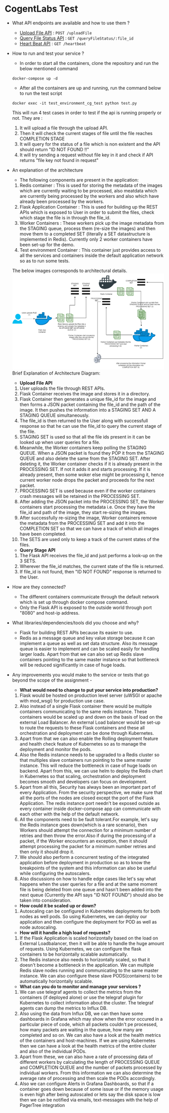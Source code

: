 # CogentLabs Test

- What API endpoints are available and how to use them ?
    * [Upload File API](docs/uploadFile.md) : `POST /uploadFile`
    * [Query File Status API](docs/queryFileStatus.md) : `GET /queryFileStatus/:file_id`
    * [Heart Beat API](docs/heartbeat.md) : `GET /heartbeat`

- How to run and test your service ?
   * In order to start all the containers, clone the repository and run the below mentioned command 
   ```
   docker-compose up -d
   ```
   * After all the containers are up and running, run the command below to run the test script
   ```
   docker exec -it test_environment_cg_test python test.py
   ```
   This will run 4 test cases in order to test if the api is running properly or not.
   They are :
   1. It will upload a file through the upload API.
   2. Then it will check the current stages of file until the file reaches COMPLETION STAGE
   3. It will query for the status of a file which is non existent and the API should return "ID NOT FOUND !!"
   4. It will try sending a request without file key in it and check if API returns "file key not found in request"
   
- An explanation of the architecture
   * The following components are present in the application:
   1. Redis container : This is used for storing the metadata of the images which are currently waiting to be processed, also meatdata which are currently being processed by the workers and also which have already been processed by the workers.
   2. Flask Application Container : This is used for building up the REST APIs which is exposed to User in order to submit the files, check which stage the file is in through the file_id.
   3. Worker Containers : These workers pick up the image metadata from the STAGING queue, process them (re-size the images) and then move them to a completed SET (literally a SET datastructure is implemented in Redis). Currently only 2 worker containers have been set-up for the demo.
   4. Test environment Container : This container just provides access to all the services and containers inside the default application network so as to run some tests.

   The below images corresponds to architectural details.
   ![Architecture Diagram](https://github.com/swayanjeet/CogentLabsTest/blob/master/docs/Architecture.png "Architecture Diagram")
   Brief Explanation of Architecture Diagram:
   
   * **Upload File API**
   1. User uploads the file through REST APIs.
   2. Flask Container receives the image and stores it in a directory.
   3. Flask Container then generates a unique file_id for the image and then forms a JSON packet containing the file_id and the path of the image. It then pushes the information into a STAGING SET AND A STAGING QUEUE simultaneously.
   4. The file_id is then returned to the User along with successfull response so that he can use the file_id to query the current stage of the file.
   5. STAGING SET is used so that all the file ids present in it can be looked up when user queries for a file.
   6. Meanwhile, the Worker containers keep polling the STAGING QUEUE. When a JSON packet is found they POP it from the STAGING QUEUE and also delete the same from the STAGING SET. After deleting it, the Worker container checks if it is already present in the PROCESSING SET. If not it adds it and starts processing. If it is already present, then some woker else might be processing it, hence current worker node drops the packet and proceeds for the next packet.
   7. PROCESSING SET is used because even if the worker containers crash messages will be retained in the PROCESSING SET.
   8. After adding the JSON packet into the PROCESSING SET, the Worker containers start processing the metadata i.e. Once they have the file_id and path of the image, they start re-sizing the images.
   9. After successfully re-sizing the image, Worker containers remove the metadata from the PROCESSING SET and add it into the COMPLETION SET so that we can have a track of which all images have been completed.
   10. The SETS are used only to keep a track of the current states of the files.
   
   * **Query Stage API**
   1. The Flask API receives the file_id and just performs a look-up on the 3 SETS. 
   2. Wherever the file_id matches, the current state of the file is returned.
   3. If file_id is not found, then "ID NOT FOUND" response is returned to the User.

- How are they connected?
   * The different containers communicate through the default network which is set up through docker compose command.
   * Only the Flask API is exposed to the outside world through port "8080" and host-ip address.
   
- What libraries/dependencies/tools did you choose and why?
   * Flask for building REST APIs because its easier to use.
   * Redis as a message queue and key value storage because it can implement a queue as well as set data structure. Also its message queue is easier to implement and can be scaled easily for handling larger loads. Apart from that we can also set up Redis slave containers pointing to the same master instance so that bottleneck will be reduced significantly in case of huge loads.
   
- Any improvements you would make to the service or tests that go beyond the scope of the assignment -
   
   * **What would need to change to put your service into production?**
   
   1. Flask would be hosted on production level server (uWSGI or apache with mod_wsgi) for production use case.
   2. Also instead of a single Flask container there would be multiple containers communicating to the same redis instance. These containers would be scaled up and down on the basis of load on the external Load Balancer. An external Load balancer would be set-up to route the requests to these Flask containers and these all orchestration and deployment can be done through Kubernetes.
   3. Apart from that we can also enable the Rolling deployment feature and health check feature of Kubernetes so as to manage the deployment and monitor the pods.
   4. Also the Redis instance needs to be upgraded to a Redis cluster so that multiples slave containers run pointing to the same master instance. This will reduce the bottleneck in case of huge loads on backend. Apart from this, we can use helm to deploy the Redis chart in Kubernetes so that scaling, orchestration and deployment becomes smooth and developers can focus on development.
   5. Apart from all this, Security has always been an important part of every Application. From the security perspective, we make sure that all the ports of the nodes are closed except the port of the Flask Application. The redis instance port needn't be exposed outside as every container inside docker-compose app can communicate with each other with the help of the default network.
   6. All the components need to be fault tolerant.For example, let's say the Redis instance goes down(which is a rare scenario), then Workers should attempt the connection for a minimum number of retries and then throw the error.Also if during the processing of a packet, if the Worker encounters an exception, then it should attempt processing the packet for a minimum number retries and then only it should drop it.
   7. We should also perform a concurrent testing of the integrated application before deployment in production so as to know the breakpoints of the system and this information can also be useful while configuring the autoscalers.
   8. Also discussions on how to handle edge cases like let's say what happens when the user queries for a file and at the same moment file is being deleted from one queue and hasn't been added into the next queue (Currently the API says "ID NOT FOUND") should also be taken into consideration.

   * **How could it be scaled up or down?**
   
   1. Autoscaling can be configured in Kubernetes deployments for both nodes as well pods. So using Kubernetes, we can deploy our application and then configure the deployment for POD as well as node autoscaling.
   
   * **How will it handle a high load of requests?**
   
   1. If the Flask Application is scaled horizontally based on the load on External Loadbalancer, then it will be able to handle the huge amount of requests. Using Kubernetes, we can configure the flask containers to be horizontally scalable automatically.
   2. The Redis instance also needs to horizontally scaled, so that it doesn't become a bottleneck in the application. We can multiple Redis slave nodes running and communicating to the same master instance. We can also configure these slave PODS(containers) to be automatically horizontally scalable. 
   
   * **What can you do to monitor and manage your services ?**
   
   1. We can use telegraf agents to collect the metrics from the containers (if deployed alone) or use the telegraf plugin for Kubernetes to collect information about the cluster. The telegraf agents can dump the metrics to Influx DB. 
   2. Also using the data from Influx DB, we can then have some dashboards in Grafana which may show when the error occured in a particular piece of code, which all packets couldn't pe processed, how many packets are waiting in the queue, how many are completed and so on. We can also have a look at the health metrics of the containers and host-machines. If we are using Kubernetes then we can have a look at the health metrics of the entire cluster and also of the individual PODs.
   3. Apart from these, we can also have a rate of processing data of different workers by calculating the length of PROCESSING QUEUE and COMPLETION QUEUE and the number of packets processed by individual workers. From this information we can also determine the average rate of processing and then scale the PODs accordingly.
   4. Also we can configure Alerts in Grafana Dashboards, so that if a container goes down because of some issue or if the memory usage is even high after being autoscaled or lets say the disk space is low then we can be notified via emails, text-messages with the help of PagerTree integration
   
   
